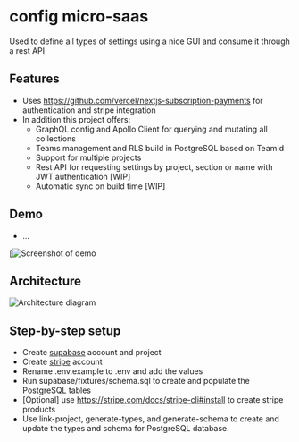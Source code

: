 # config micro-saas

Used to define all types of settings using a nice GUI and consume it through a rest API

## Features

- Uses https://github.com/vercel/nextjs-subscription-payments for authentication and stripe integration
- In addition this project offers:
  - GraphQL config and Apollo Client for querying and mutating all collections
  - Teams management and RLS build in PostgreSQL based on TeamId
  - Support for multiple projects
  - Rest API for requesting settings by project, section or name with JWT authentication [WIP]
  - Automatic sync on build time [WIP]

## Demo

- ...

[![Screenshot of demo](...)

## Architecture

![Architecture diagram]()

## Step-by-step setup

- Create [supabase](https://supabase.com/) account and project
- Create [stripe](https://stripe.com/) account
- Rename .env.example to .env and add the values
- Run supabase/fixtures/schema.sql to create and populate the PostgreSQL tables
- [Optional] use https://stripe.com/docs/stripe-cli#install to create stripe products
- Use link-project, generate-types, and generate-schema to create and update the types and schema for PostgreSQL database.


